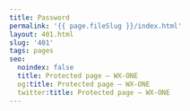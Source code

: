 ```yaml
---
title: Password
permalink: '{{ page.fileSlug }}/index.html'
layout: 401.html
slug: '401'
tags: pages
seo:
  noindex: false
  title: Protected page — WX-ONE
  og:title: Protected page — WX-ONE
  twitter:title: Protected page — WX-ONE
---
```



